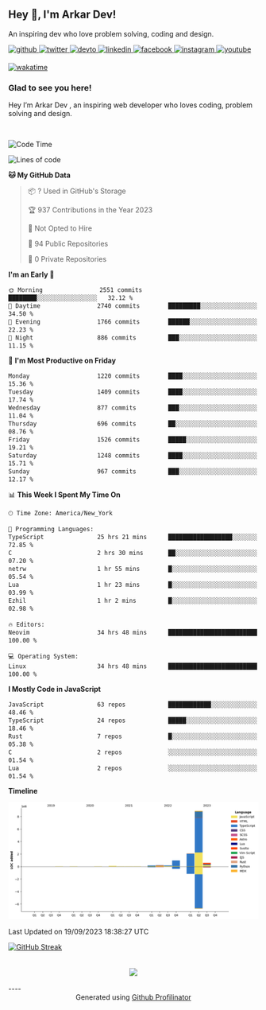 ## Hey 👋, I'm Arkar Dev!  

An inspiring dev who love problem solving, coding and design.

<a href="https://github.com/Riley1101" target="_blank">
<img src=https://img.shields.io/badge/github-%2324292e.svg?&style=for-the-badge&logo=github&logoColor=white alt=github style="margin-bottom: 5px;" />
</a>
<a href="https://twitter.com/arkardev" target="_blank">
<img src=https://img.shields.io/badge/twitter-%2300acee.svg?&style=for-the-badge&logo=twitter&logoColor=white alt=twitter style="margin-bottom: 5px;" />
</a>
<a href="https://dev.to/riley1101" target="_blank">
<img src=https://img.shields.io/badge/dev.to-%2308090A.svg?&style=for-the-badge&logo=dev.to&logoColor=white alt=devto style="margin-bottom: 5px;" />
</a>
<a href="https://linkedin.com/in/arkar-kaung-myat" target="_blank">
<img src=https://img.shields.io/badge/linkedin-%231E77B5.svg?&style=for-the-badge&logo=linkedin&logoColor=white alt=linkedin style="margin-bottom: 5px;" />
</a>
<a href="https://www.facebook.com/riley.eileen.75" target="_blank">
<img src=https://img.shields.io/badge/facebook-%232E87FB.svg?&style=for-the-badge&logo=facebook&logoColor=white alt=facebook style="margin-bottom: 5px;" />
</a>
<a href="https://instagram.com/rileys1101" target="_blank">
<img src=https://img.shields.io/badge/instagram-%23000000.svg?&style=for-the-badge&logo=instagram&logoColor=white alt=instagram style="margin-bottom: 5px;" />
</a>
<a href="https://www.youtube.com/channel/UC_RfEQCC3gL2AzsFFAABikg" target="_blank">
<img src=https://img.shields.io/badge/youtube-%23EE4831.svg?&style=for-the-badge&logo=youtube&logoColor=white alt=youtube style="margin-bottom: 5px;" />
</a>  
  
[![wakatime](https://wakatime.com/badge/user/cf23b6e3-75f8-4c04-b0e3-273191c8d2ec.svg)](https://wakatime.com/@cf23b6e3-75f8-4c04-b0e3-273191c8d2ec)


### Glad to see you here!  
Hey I’m Arkar Dev , an inspiring web developer who loves coding, problem solving and design.

<br/>

<!--START_SECTION:waka-->
![Code Time](http://img.shields.io/badge/Code%20Time-571%20hrs%207%20mins-blue)

![Lines of code](https://img.shields.io/badge/From%20Hello%20World%20I%27ve%20Written-13.3%20million%20lines%20of%20code-blue)

**🐱 My GitHub Data** 

> 📦 ? Used in GitHub's Storage 
 > 
> 🏆 937 Contributions in the Year 2023
 > 
> 🚫 Not Opted to Hire
 > 
> 📜 94 Public Repositories 
 > 
> 🔑 0 Private Repositories 
 > 
**I'm an Early 🐤** 

```text
🌞 Morning                2551 commits        ████████░░░░░░░░░░░░░░░░░   32.12 % 
🌆 Daytime                2740 commits        █████████░░░░░░░░░░░░░░░░   34.50 % 
🌃 Evening                1766 commits        ██████░░░░░░░░░░░░░░░░░░░   22.23 % 
🌙 Night                  886 commits         ███░░░░░░░░░░░░░░░░░░░░░░   11.15 % 
```
📅 **I'm Most Productive on Friday** 

```text
Monday                   1220 commits        ████░░░░░░░░░░░░░░░░░░░░░   15.36 % 
Tuesday                  1409 commits        ████░░░░░░░░░░░░░░░░░░░░░   17.74 % 
Wednesday                877 commits         ███░░░░░░░░░░░░░░░░░░░░░░   11.04 % 
Thursday                 696 commits         ██░░░░░░░░░░░░░░░░░░░░░░░   08.76 % 
Friday                   1526 commits        █████░░░░░░░░░░░░░░░░░░░░   19.21 % 
Saturday                 1248 commits        ████░░░░░░░░░░░░░░░░░░░░░   15.71 % 
Sunday                   967 commits         ███░░░░░░░░░░░░░░░░░░░░░░   12.17 % 
```


📊 **This Week I Spent My Time On** 

```text
🕑︎ Time Zone: America/New_York

💬 Programming Languages: 
TypeScript               25 hrs 21 mins      ██████████████████░░░░░░░   72.85 % 
C                        2 hrs 30 mins       ██░░░░░░░░░░░░░░░░░░░░░░░   07.20 % 
netrw                    1 hr 55 mins        █░░░░░░░░░░░░░░░░░░░░░░░░   05.54 % 
Lua                      1 hr 23 mins        █░░░░░░░░░░░░░░░░░░░░░░░░   03.99 % 
Ezhil                    1 hr 2 mins         █░░░░░░░░░░░░░░░░░░░░░░░░   02.98 % 

🔥 Editors: 
Neovim                   34 hrs 48 mins      █████████████████████████   100.00 % 

💻 Operating System: 
Linux                    34 hrs 48 mins      █████████████████████████   100.00 % 
```

**I Mostly Code in JavaScript** 

```text
JavaScript               63 repos            ████████████░░░░░░░░░░░░░   48.46 % 
TypeScript               24 repos            █████░░░░░░░░░░░░░░░░░░░░   18.46 % 
Rust                     7 repos             █░░░░░░░░░░░░░░░░░░░░░░░░   05.38 % 
C                        2 repos             ░░░░░░░░░░░░░░░░░░░░░░░░░   01.54 % 
Lua                      2 repos             ░░░░░░░░░░░░░░░░░░░░░░░░░   01.54 % 
```



**Timeline**

![Lines of Code chart](https://raw.githubusercontent.com/Riley1101/Riley1101/main/assets/bar_graph.png)


 Last Updated on 19/09/2023 18:38:27 UTC
<!--END_SECTION:waka-->

[![GitHub Streak](https://streak-stats.demolab.com?user=Riley1101)](https://git.io/streak-stats)
  
<br/>  
<div align="center">
<img src="https://komarev.com/ghpvc/?username=Riley1101&&style=flat-square" align="center" />
</div>  
<br/>  
----
<div align="center">Generated using <a href="https://profilinator.rishav.dev/" target="_blank">Github Profilinator</a></div>


